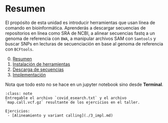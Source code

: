 # Resumen

El propósito de esta unidad es introducir herramientas que usan línea de comando en bioinformática. Aprenderás a descargar secuencias de repositorios en línea como SRA de NCBI, a alinear secuencias fastq a un genoma de referencia con `BWA`, a manipular archivos SAM con `Samtools` y buscar SNPs en lecturas de secuenciación en base al genoma de referencia con `BCFtools`.

0. [Resumen](0_Resumen.md)
1. [Instalación de herramientas](1_inst.md)
2. [Descarga de secuencias](2_dwnl.md)
3. [Implementación](3_impl.md)

Nota que todo esto no se hace en un jupyter notebook sino desde **Terminal**.


```{admonition} Deber
:class: note
Entregable el archivo `covid_esearch.txt` y el archivo `map.call.vcf.gz` resultante de los ejercicios en el taller.

Ejercicios:
 - [Alineamiento y variant calling](./3_impl.md)
```